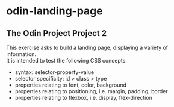 # odin-landing-page
## The Odin Project Project 2
This exercise asks to build a landing page, displaying a variety of information.\
It is intended to test the following CSS concepts:
- syntax: selector-property-value
- selector specificity: id > class > type
- properties relating to font, color, background
- properties relating to positioning, i.e. margin, padding, border
- properties relating to flexbox, i.e. display, flex-direction
